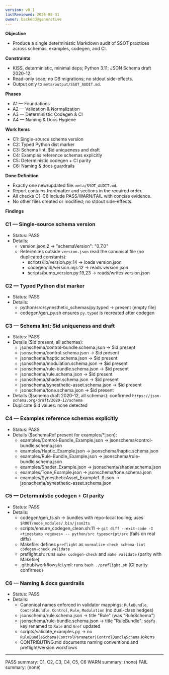 ```yaml
---
version: v0.1
lastReviewed: 2025-08-31
owner: backend@generative
---
```


**Objective**
- Produce a single deterministic Markdown audit of SSOT practices across schemas, examples, codegen, and CI.

**Constraints**
- KISS, deterministic, minimal deps; Python 3.11; JSON Schema draft 2020-12.
- Read-only scan; no DB migrations; no stdout side-effects.
- Output only to `meta/output/SSOT_AUDIT.md`.

**Phases**
- A1 — Foundations
- A2 — Validation & Normalization
- A3 — Deterministic Codegen & CI
- A4 — Naming & Docs Hygiene

**Work Items**
- C1: Single-source schema version
- C2: Typed Python dist marker
- C3: Schema lint: $id uniqueness and draft
- C4: Examples reference schemas explicitly
- C5: Deterministic codegen + CI parity
- C6: Naming & docs guardrails

**Done Definition**
- Exactly one new/updated file: `meta/SSOT_AUDIT.md`.
- Report contains frontmatter and sections in the required order.
- All checks C1–C6 include PASS/WARN/FAIL with concise evidence.
- No other files created or modified; no stdout side-effects.

**Findings**

### C1 — Single-source schema version
- Status: PASS
- Details:
  - version.json:2 → "schemaVersion": "0.7.0"
  - References outside `version.json` read the canonical file (no duplicated constants):
    - scripts/lib/version.py:14 → loads version.json
    - codegen/lib/version.mjs:12 → reads version.json
    - scripts/bump_version.py:19,23 → reads/writes version.json

### C2 — Typed Python dist marker
- Status: PASS
- Details:
  - python/src/synesthetic_schemas/py.typed → present (empty file)
  - codegen/gen_py.sh ensures `py.typed` is recreated after codegen

### C3 — Schema lint: $id uniqueness and draft
- Status: PASS
- Details ($id present, all schemas):
  - jsonschema/control-bundle.schema.json → $id present
  - jsonschema/control.schema.json → $id present
  - jsonschema/haptic.schema.json → $id present
  - jsonschema/modulation.schema.json → $id present
  - jsonschema/rule-bundle.schema.json → $id present
  - jsonschema/rule.schema.json → $id present
  - jsonschema/shader.schema.json → $id present
  - jsonschema/synesthetic-asset.schema.json → $id present
  - jsonschema/tone.schema.json → $id present
- Details ($schema draft 2020-12, all schemas): confirmed `https://json-schema.org/draft/2020-12/schema`
- Duplicate $id values: none detected

### C4 — Examples reference schemas explicitly
- Status: PASS
- Details ($schemaRef present for examples/*.json):
  - examples/Control-Bundle_Example.json → jsonschema/control-bundle.schema.json
  - examples/Haptic_Example.json → jsonschema/haptic.schema.json
  - examples/Rule-Bundle_Example.json → jsonschema/rule-bundle.schema.json
  - examples/Shader_Example.json → jsonschema/shader.schema.json
  - examples/Tone_Example.json → jsonschema/tone.schema.json
  - examples/SynestheticAsset_Example1..9.json → jsonschema/synesthetic-asset.schema.json

### C5 — Deterministic codegen + CI parity
- Status: PASS
- Details:
  - codegen/gen_ts.sh → bundles with repo-local tooling; uses `$ROOT/node_modules/.bin/json2ts`
  - scripts/ensure_codegen_clean.sh:11 → `git diff --exit-code -I <timestamp regexes> -- python/src typescript/src` (fails on real diffs)
  - Makefile: defines `preflight` as `normalize-check schema-lint codegen-check validate`
  - preflight.sh: runs `make codegen-check` and `make validate` (parity with Makefile)
  - .github/workflows/ci.yml: runs `bash ./preflight.sh` (CI parity confirmed)

### C6 — Naming & docs guardrails
- Status: PASS
- Details:
  - Canonical names enforced in validator mappings: `RuleBundle`, `ControlBundle`, `Control`, `Rule`, `Modulation` (no dual-class hedges)
  - jsonschema/rule.schema.json → title "Rule" (was "RuleSchema")
  - jsonschema/rule-bundle.schema.json → title "RuleBundle"; `$defs` key renamed to `Rule` and `$ref` updated
  - scripts/validate_examples.py → no `RuleBundleSchema|ControlParameter|ControlBundleSchema` tokens
  - CONTRIBUTING.md documents naming conventions and preflight/version workflows

---
PASS summary: C1, C2, C3, C4, C5, C6
WARN summary: (none)
FAIL summary: (none)

